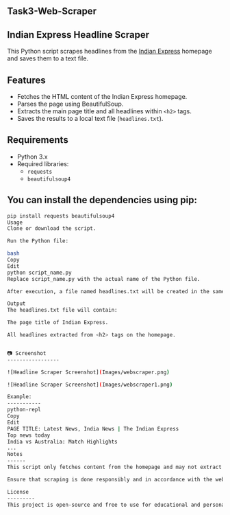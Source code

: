 Task3-Web-Scraper
-----------------
Indian Express Headline Scraper
-------------------------------------
This Python script scrapes headlines from the [Indian Express](https://indianexpress.com/) homepage and saves them to a text file.

 Features
-------------
- Fetches the HTML content of the Indian Express homepage.
- Parses the page using BeautifulSoup.
- Extracts the main page title and all headlines within `<h2>` tags.
- Saves the results to a local text file (`headlines.txt`).

Requirements
-------------

- Python 3.x
- Required libraries:
  - `requests`
  - `beautifulsoup4`

You can install the dependencies using pip:
------------------------------------------
```bash
pip install requests beautifulsoup4
Usage
Clone or download the script.

Run the Python file:

bash
Copy
Edit
python script_name.py
Replace script_name.py with the actual name of the Python file.

After execution, a file named headlines.txt will be created in the same directory, containing the extracted headlines.

Output
The headlines.txt file will contain:

The page title of Indian Express.

All headlines extracted from <h2> tags on the homepage.


📷 Screenshot
-----------------

![Headline Scraper Screenshot](Images/webscraper.png)

![Headline Scraper Screenshot](Images/webscraper1.png)

Example:
-----------
python-repl
Copy
Edit
PAGE TITLE: Latest News, India News | The Indian Express
Top news today
India vs Australia: Match Highlights
...
Notes
------
This script only fetches content from the homepage and may not extract all headline types (e.g. headlines in <h3> or other tags).

Ensure that scraping is done responsibly and in accordance with the website’s terms of service.

License
---------
This project is open-source and free to use for educational and personal projects.
